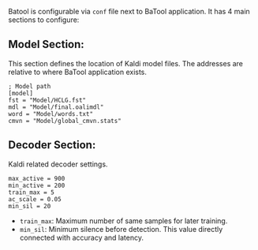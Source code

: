 Batool is configurable via `conf` file next to BaTool application. It has 4 main sections to configure:

## Model Section: 
This section defines the location of Kaldi model files. The addresses are relative to where BaTool application exists.

    ; Model path
    [model]
    fst = "Model/HCLG.fst"
    mdl = "Model/final.oalimdl"
    word = "Model/words.txt"
    cmvn = "Model/global_cmvn.stats"

## Decoder Section:
Kaldi related decoder settings.

    max_active = 900
    min_active = 200
    train_max = 5
    ac_scale = 0.05
    min_sil = 20

- `train_max`: Maximum number of same samples for later training.
- `min_sil`: Minimum silence before detection. This value directly connected with accuracy and latency.